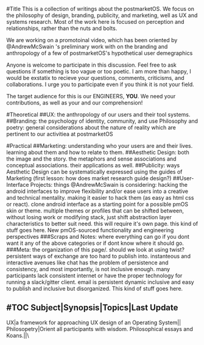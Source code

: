 
#Title
This is a collection of writings about the postmarketOS. We focus on the philosophy of design, branding, publicity, and marketing,  well as UX and systems research. Most of the work here is focused on perception and relationships, rather than the nuts and bolts. 

We are working on a promotoinal video, which has been oriented by @AndrewMcSwain 's preliminary work with on the branding and anthropology of a few of postmarketOS's hypothetical user demegraphics

Anyone is welcome to participate in this discussion. Feel free to ask questions if something is too vague or too poetic. I am more than happy, I would be exstatix to recieve your questions, comments, criticisms, and collaborations. I urge you to participate even if you think it is not your field. 

The target audience for this is our ENGINEERS, **YOU**. We need your contributions, as well as your and our comprehension!

#Theoretical
##UX: 
the anthropology of our users and their tool systems. 
##Branding: the psychology of identity, community, and use
Philosophy and poetry: general considerations about the nature of reality which are pertinent to our activitiea at postmarketOS

#Practical
##Marketing:
understanding who your users are and their lives. learning about them and how to relate to them.
##Aesthetic Design: 
both the image and the story. the metaphors and sense associations and conceptual associations. their applications as well.
##Publicity:
ways Aesthetic Design can be systematically expressed using the guides of Marketing (first lesson: how does market research guide design?)
##User-Interface Projects: 
things @AndrewMcSwain is considering: hacking the android interfaces to improve flexibility and/or ease users into a creative and technical mentality. making it easier to hack them (as easy as html css or react). clone android interface as a starting point for a possible pmOS skin or theme. multiple themes or profiles that can be shifted between, without losing work or modifying stack, just shift abstraction layer characteristics to better suit need. this will require it's own page. this kind of stuff goes here.
New pmOS-sourced functionality and engineering perspectives
###Scraps and Notes:
where everything can go if you dont want it any of the above categories or if dont know where it should go.
###Meta:
the organization of this page/\. should we look at using twist? persistent ways of exchange are too hard to publish into. instanteous and interactive avenues like chat has the problem of persistence and consistency, and most importantly, is not inclusive enough. many participants lack consistent internet or have the proper technology for running a slack/gitter client. email is persistent dynamic inclusive and easy to publish and inclusive but disorganized. This kind of stuff goes here.

#TOC
Subject|Synopsis|Topics|Last Update
------------------------------------
UX|a framework for approaching UX design of an Operating System|\|\
Philosopetry|Orient all participants with wisdom. Philosophical essays and Koans.|\|\

